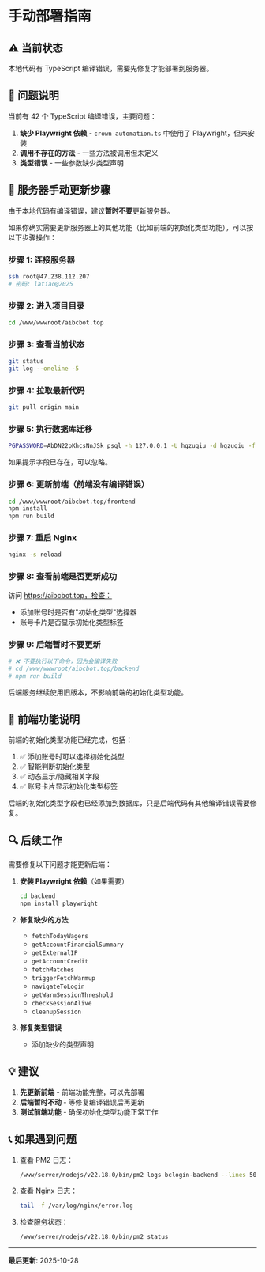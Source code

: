 # 手动部署指南

## ⚠️ 当前状态

本地代码有 TypeScript 编译错误，需要先修复才能部署到服务器。

## 🔧 问题说明

当前有 42 个 TypeScript 编译错误，主要问题：

1. **缺少 Playwright 依赖** - `crown-automation.ts` 中使用了 Playwright，但未安装
2. **调用不存在的方法** - 一些方法被调用但未定义
3. **类型错误** - 一些参数缺少类型声明

## 📝 服务器手动更新步骤

由于本地代码有编译错误，建议**暂时不要**更新服务器。

如果你确实需要更新服务器上的其他功能（比如前端的初始化类型功能），可以按以下步骤操作：

### 步骤 1: 连接服务器
```bash
ssh root@47.238.112.207
# 密码: latiao@2025
```

### 步骤 2: 进入项目目录
```bash
cd /www/wwwroot/aibcbot.top
```

### 步骤 3: 查看当前状态
```bash
git status
git log --oneline -5
```

### 步骤 4: 拉取最新代码
```bash
git pull origin main
```

### 步骤 5: 执行数据库迁移
```bash
PGPASSWORD=AbDN22pKhcsNnJSk psql -h 127.0.0.1 -U hgzuqiu -d hgzuqiu -f backend/migrations/20251027_add_init_type.sql
```

如果提示字段已存在，可以忽略。

### 步骤 6: 更新前端（前端没有编译错误）
```bash
cd /www/wwwroot/aibcbot.top/frontend
npm install
npm run build
```

### 步骤 7: 重启 Nginx
```bash
nginx -s reload
```

### 步骤 8: 查看前端是否更新成功
访问 https://aibcbot.top，检查：
- 添加账号时是否有"初始化类型"选择器
- 账号卡片是否显示初始化类型标签

### 步骤 9: 后端暂时不要更新
```bash
# ❌ 不要执行以下命令，因为会编译失败
# cd /www/wwwroot/aibcbot.top/backend
# npm run build
```

后端服务继续使用旧版本，不影响前端的初始化类型功能。

## 🎯 前端功能说明

前端的初始化类型功能已经完成，包括：

1. ✅ 添加账号时可以选择初始化类型
2. ✅ 智能判断初始化类型
3. ✅ 动态显示/隐藏相关字段
4. ✅ 账号卡片显示初始化类型标签

后端的初始化类型字段也已经添加到数据库，只是后端代码有其他编译错误需要修复。

## 🔍 后续工作

需要修复以下问题才能更新后端：

1. **安装 Playwright 依赖**（如果需要）
   ```bash
   cd backend
   npm install playwright
   ```

2. **修复缺少的方法**
   - `fetchTodayWagers`
   - `getAccountFinancialSummary`
   - `getExternalIP`
   - `getAccountCredit`
   - `fetchMatches`
   - `triggerFetchWarmup`
   - `navigateToLogin`
   - `getWarmSessionThreshold`
   - `checkSessionAlive`
   - `cleanupSession`

3. **修复类型错误**
   - 添加缺少的类型声明

## 💡 建议

1. **先更新前端** - 前端功能完整，可以先部署
2. **后端暂时不动** - 等修复编译错误后再更新
3. **测试前端功能** - 确保初始化类型功能正常工作

## 📞 如果遇到问题

1. 查看 PM2 日志：
   ```bash
   /www/server/nodejs/v22.18.0/bin/pm2 logs bclogin-backend --lines 50
   ```

2. 查看 Nginx 日志：
   ```bash
   tail -f /var/log/nginx/error.log
   ```

3. 检查服务状态：
   ```bash
   /www/server/nodejs/v22.18.0/bin/pm2 status
   ```

---

**最后更新**: 2025-10-28

